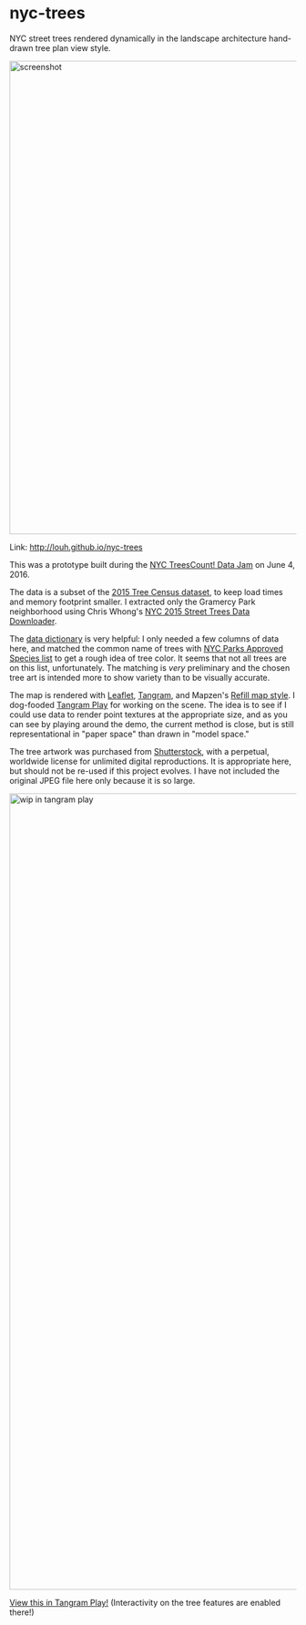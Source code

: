 # nyc-trees

NYC street trees rendered dynamically in the landscape architecture hand-drawn tree plan view style.

[<img width="831" alt="screenshot" src="https://cloud.githubusercontent.com/assets/2553268/15829323/3e80a786-2be1-11e6-83bc-97a6d8f2c982.png">](http://louh.github.io/nyc-trees)

Link: http://louh.github.io/nyc-trees

This was a prototype built during the [NYC TreesCount! Data Jam](https://www.eventbrite.com/e/treescount-data-jam-registration-25235073785) on June 4, 2016.

The data is a subset of the [2015 Tree Census dataset](https://data.cityofnewyork.us/Environment/2015-Street-Tree-Census-Tree-Data/pi5s-9p35), to keep load times and memory footprint smaller. I extracted only the Gramercy Park neighborhood using Chris Whong's [NYC 2015 Street Trees Data Downloader](http://chriswhong.github.io/tree-data-downloader/).

The [data dictionary](https://docs.google.com/spreadsheets/d/1-wbWj5WuQjsQ-uOvfo6NhlUpK8qgIdhS_cXJPvdZ5cQ/edit) is very helpful: I only needed a few columns of data here, and matched the common name of trees with [NYC Parks Approved Species list](https://www.nycgovparks.org/trees/street-tree-planting/species-list) to get a rough idea of tree color. It seems that not all trees are on this list, unfortunately. The matching is _very_ preliminary and the chosen tree art is intended more to show variety than to be visually accurate.

The map is rendered with [Leaflet](http://leafletjs.com/), [Tangram](https://mapzen.com/projects/tangram/), and Mapzen's [Refill map style](https://github.com/tangrams/refill-style/). I dog-fooded [Tangram Play](https://mapzen.com/tangram/play) for working on the scene. The idea is to see if I could use data to render point textures at the appropriate size, and as you can see by playing around the demo, the current method is close, but is still representational in "paper space" than drawn in "model space."

The tree artwork was purchased from [Shutterstock](http://www.shutterstock.com/pic-370545008.html), with a perpetual, worldwide license for unlimited digital reproductions. It is appropriate here, but should not be re-used if this project evolves. I have not included the original JPEG file here only because it is so large.

<img width="1398" alt="wip in tangram play" src="https://cloud.githubusercontent.com/assets/2553268/15829331/4d50b0bc-2be1-11e6-8c2b-8159d40d447a.png">

[View this in Tangram Play!](https://mapzen.com/tangram/play/?scene=https%3A%2F%2Fcdn.rawgit.com%2Flouh%2Fnyc-trees%2Fb00493901878d130baf7c3b40fc83eccdd523f62%2Fassets%2Ftrees.yaml#18.31666666666669/40.73704/-73.98515) (Interactivity on the tree features are enabled there!)
